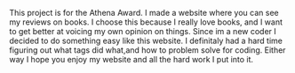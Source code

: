 This project is for the Athena Award. I made a website where you can see my reviews on books. I choose this because I really love books, and I want to get better at voicing my own opinion on things. Since im a new coder I decided to do something easy like this website. I definitaly had a hard time figuring out what tags did what,and how to problem solve for coding. Either way I hope you enjoy my website and all the hard work I put into it.
